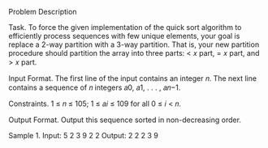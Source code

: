 Problem Description

Task. To force the given implementation of the quick sort algorithm to efficiently process sequences with
few unique elements, your goal is replace a 2-way partition with a 3-way partition. That is, your new
partition procedure should partition the array into three parts: < 𝑥 part, = 𝑥 part, and > 𝑥 part.

Input Format. The first line of the input contains an integer 𝑛. The next line contains a sequence of 𝑛
integers 𝑎0, 𝑎1, . . . , 𝑎𝑛−1.

Constraints. 1 ≤ 𝑛 ≤ 105; 1 ≤ 𝑎𝑖 ≤ 109 for all 0 ≤ 𝑖 < 𝑛.

Output Format. Output this sequence sorted in non-decreasing order.

Sample 1.
Input:
5
2 3 9 2 2
Output:
2 2 2 3 9
